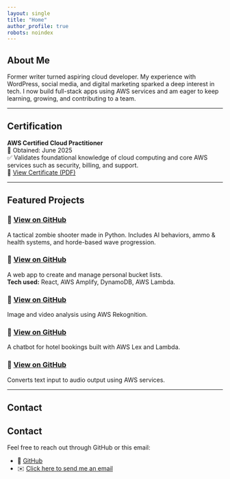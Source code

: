 ```yaml
---
layout: single
title: "Home"
author_profile: true
robots: noindex
---
```


## About Me

Former writer turned aspiring cloud developer. My experience with WordPress, social media, and digital marketing sparked a deep interest in tech. I now build full-stack apps using AWS services and am eager to keep learning, growing, and contributing to a team.

---

## Certification

**AWS Certified Cloud Practitioner**  
📅 Obtained: June 2025  
✅ Validates foundational knowledge of cloud computing and core AWS services such as security, billing, and support.  
🔗 [View Certificate (PDF)](https://github.com/Deuche-IT/Muhlenberg/raw/main/assets/certifications/AWS%20Certified%20Cloud%20Practitioner.pdf)

---

## Featured Projects

### 🔹 [View on GitHub](https://github.com/Deuche-IT/Muhlenberg/tree/main/projects/code-of-the-dead)
A tactical zombie shooter made in Python. Includes AI behaviors, ammo & health systems, and horde-based wave progression.

### 🔹 [View on GitHub](https://github.com/Deuche-IT/Muhlenberg/tree/main/projects/amplify-tracker-app)
A web app to create and manage personal bucket lists.  
**Tech used:** React, AWS Amplify, DynamoDB, AWS Lambda.

### 🔹 [View on GitHub](https://github.com/Deuche-IT/Muhlenberg/tree/main/projects/aws-rekognition)
Image and video analysis using AWS Rekognition.

### 🔹 [View on GitHub](https://github.com/Deuche-IT/Muhlenberg/tree/main/projects/hotel-booking-chatbot)
A chatbot for hotel bookings built with AWS Lex and Lambda.

### 🔹 [View on GitHub](https://github.com/Deuche-IT/Muhlenberg/tree/main/projects/text-to-audio)
Converts text input to audio output using AWS services.

---

## Contact

## Contact
 
Feel free to reach out through GitHub or this email:

- 🐙 [GitHub](https://github.com/Deuche-IT)
- ✉️ [Click here to send me an email](gmuhlenberg@gmail.com) 

